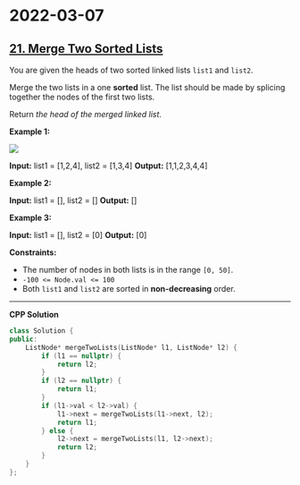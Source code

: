 # 2022-03-07

## [21. Merge Two Sorted Lists](https://leetcode.com/problems/merge-two-sorted-lists/)

You are given the heads of two sorted linked lists `list1` and `list2`.

Merge the two lists in a one **sorted** list. The list should be made by splicing together the nodes of the first two lists.

Return _the head of the merged linked list_.

**Example 1:**

![ ](https://assets.leetcode.com/uploads/2020/10/03/merge_ex1.jpg)

**Input:** list1 = \[1,2,4\], list2 = \[1,3,4\]
**Output:** \[1,1,2,3,4,4\]

**Example 2:**

**Input:** list1 = \[\], list2 = \[\]
**Output:** \[\]

**Example 3:**

**Input:** list1 = \[\], list2 = \[0\]
**Output:** \[0\]

**Constraints:**

- The number of nodes in both lists is in the range `[0, 50]`.
- `-100 <= Node.val <= 100`
- Both `list1` and `list2` are sorted in **non-decreasing** order.

---

**CPP Solution**

```c++
class Solution {
public:
    ListNode* mergeTwoLists(ListNode* l1, ListNode* l2) {
        if (l1 == nullptr) {
            return l2;
        }
        if (l2 == nullptr) {
            return l1;
        }
        if (l1->val < l2->val) {
            l1->next = mergeTwoLists(l1->next, l2);
            return l1;
        } else {
            l2->next = mergeTwoLists(l1, l2->next);
            return l2;
        }
    }
};
```
